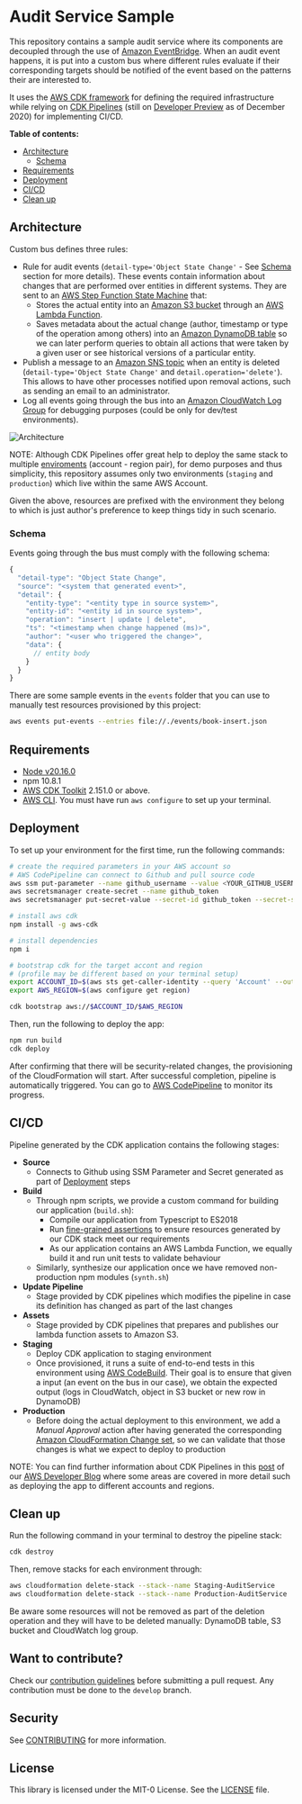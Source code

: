 # Audit Service Sample <!-- omit in toc -->

This repository contains a sample audit service where its components are decoupled through the use of [Amazon EventBridge](https://docs.aws.amazon.com/eventbridge/latest/userguide/what-is-amazon-eventbridge.html). When an audit event happens, it is put into a custom bus where different rules evaluate if their corresponding targets should be notified of the event based on the patterns their are interested to.

It uses the [AWS CDK framework](https://docs.aws.amazon.com/cdk/latest/guide/home.html) for defining the required infrastructure while relying on [CDK Pipelines](https://docs.aws.amazon.com/cdk/latest/guide/cdk_pipeline.html) (still on [Developer Preview](https://docs.aws.amazon.com/cdk/api/latest/docs/pipelines-readme.html) as of December 2020) for implementing CI/CD.

**Table of contents:**

- [Architecture](#architecture)
  - [Schema](#schema)
- [Requirements](#requirements)
- [Deployment](#deployment)
- [CI/CD](#cicd)
- [Clean up](#clean-up)

## Architecture

Custom bus defines three rules:

- Rule for audit events (`detail-type='Object State Change'` - See [Schema](#schema) section for more details). These events contain information about changes that are performed over entities in different systems. They are sent to an [AWS Step Function State Machine](https://docs.aws.amazon.com/step-functions/latest/dg/welcome.html) that:
  - Stores the actual entity into an [Amazon S3 bucket](https://docs.aws.amazon.com/AmazonS3/latest/dev/Introduction.html#BasicsBucket) through an [AWS Lambda Function](https://docs.aws.amazon.com/lambda/latest/dg/welcome.html).
  - Saves metadata about the actual change (author, timestamp or type of the operation among others) into an [Amazon DynamoDB table](https://docs.aws.amazon.com/amazondynamodb/latest/developerguide/HowItWorks.CoreComponents.html#HowItWorks.CoreComponents.TablesItemsAttributes) so we can later perform queries to obtain all actions that were taken by a given user or see historical versions of a particular entity.
- Publish a message to an [Amazon SNS topic](https://docs.aws.amazon.com/sns/latest/dg/welcome.html) when an entity is deleted (`detail-type='Object State Change'` and `detail.operation='delete'`). This allows to have other processes notified upon removal actions, such as sending an email to an administrator.
- Log all events going through the bus into an [Amazon CloudWatch Log Group](https://docs.aws.amazon.com/AmazonCloudWatch/latest/logs/CloudWatchLogsConcepts.html) for debugging purposes (could be only for dev/test environments).

![Architecture](images/architecture.png)

NOTE: Although CDK Pipelines offer great help to deploy the same stack to multiple [enviroments](https://docs.aws.amazon.com/cdk/latest/guide/environments.html) (account - region pair), for demo purposes and thus simplicity, this repository assumes only two environments (`staging` and `production`) which live within the same AWS Account.

Given the above, resources are prefixed with the environment they belong to which is just author's preference to keep things tidy in such scenario.

### Schema

Events going through the bus must comply with the following schema:

```javascript
{
  "detail-type": "Object State Change",
  "source": "<system that generated event>",
  "detail": {
    "entity-type": "<entity type in source system>",
    "entity-id": "<entity id in source system>",
    "operation": "insert | update | delete",
    "ts": "<timestamp when change happened (ms)>",
    "author": "<user who triggered the change>",
    "data": {
      // entity body
    }
  }
}
```

There are some sample events in the `events` folder that you can use to manually test resources provisioned by this project:

```sh
aws events put-events --entries file://./events/book-insert.json
```

## Requirements

- [Node v20.16.0](https://nodejs.org/en/blog/release/v20.16.0/)
- npm 10.8.1
- [AWS CDK Toolkit](https://docs.aws.amazon.com/cdk/latest/guide/cli.html) 2.151.0 or above.
- [AWS CLI](https://docs.aws.amazon.com/cli/latest/userguide/cli-chap-configure.html). You must have run `aws configure` to set up your terminal.

## Deployment

To set up your environment for the first time, run the following commands:

```sh
# create the required parameters in your AWS account so
# AWS CodePipeline can connect to Github and pull source code
aws ssm put-parameter --name github_username --value <YOUR_GITHUB_USERNAME>
aws secretsmanager create-secret --name github_token
aws secretsmanager put-secret-value --secret-id github_token --secret-string '{"github_token": "<YOUR_GITHUB_TOKEN>"}'

# install aws cdk
npm install -g aws-cdk

# install dependencies
npm i

# bootstrap cdk for the target accont and region
# (profile may be different based on your terminal setup)
export ACCOUNT_ID=$(aws sts get-caller-identity --query 'Account' --output text)
export AWS_REGION=$(aws configure get region)

cdk bootstrap aws://$ACCOUNT_ID/$AWS_REGION
```

Then, run the following to deploy the app:

```sh
npm run build
cdk deploy
```

After confirming that there will be security-related changes, the provisioning of the CloudFormation will start. After successful completion, pipeline is automatically triggered. You can go to [AWS CodePipeline](https://docs.aws.amazon.com/codepipeline/latest/userguide/welcome.html) to monitor its progress.

## CI/CD

Pipeline generated by the CDK application contains the following stages:

- **Source**
  - Connects to Github using SSM Parameter and Secret generated as part of [Deployment](#deployment) steps
- **Build**
  - Through npm scripts, we provide a custom command for building our application (`build.sh`):
    - Compile our application from Typescript to ES2018
    - Run [fine-grained assertions](https://docs.aws.amazon.com/cdk/latest/guide/testing.html) to ensure resources generated by our CDK stack meet our requirements
    - As our application contains an AWS Lambda Function, we equally build it and run unit tests to validate behaviour
  - Similarly, synthesize our application once we have removed non-production npm modules (`synth.sh`)
- **Update Pipeline**
  - Stage provided by CDK pipelines which modifies the pipeline in case its definition has changed as part of the last changes
- **Assets**
  - Stage provided by CDK pipelines that prepares and publishes our lambda function assets to Amazon S3.
- **Staging**
  - Deploy CDK application to staging environment
  - Once provisioned, it runs a suite of end-to-end tests in this environment using [AWS CodeBuild](https://docs.aws.amazon.com/codebuild/latest/userguide/welcome.html). Their goal is to ensure that given a input (an event on the bus in our case), we obtain the expected output (logs in CloudWatch, object in S3 bucket or new row in DynamoDB)
- **Production**
  - Before doing the actual deployment to this environment, we add a *Manual Approval* action after having generated the corresponding [Amazon CloudFormation Change set](https://docs.aws.amazon.com/AWSCloudFormation/latest/UserGuide/using-cfn-updating-stacks-changesets.html), so we can validate that those changes is what we expect to deploy to production

NOTE: You can find further information about CDK Pipelines in this [post](https://aws.amazon.com/blogs/developer/cdk-pipelines-continuous-delivery-for-aws-cdk-applications/) of our [AWS Developer Blog](https://aws.amazon.com/blogs/developer/) where some areas are covered in more detail such as deploying the app to different accounts and regions.

## Clean up

Run the following command in your terminal to destroy the pipeline stack:

```bash
cdk destroy 
```

Then, remove stacks for each environment through:

```bash
aws cloudformation delete-stack --stack--name Staging-AuditService
aws cloudformation delete-stack --stack--name Production-AuditService
```

Be aware some resources will not be removed as part of the deletion operation and they will have to be deleted manually: DynamoDB table, S3 bucket and CloudWatch log group.

## Want to contribute? <!-- omit in toc -->

Check our [contribution guidelines](CONTRIBUTING.md) before submitting a pull request. Any contribution must be done to the `develop` branch.

## Security <!-- omit in toc -->

See [CONTRIBUTING](CONTRIBUTING.md#security-issue-notifications) for more information.

## License <!-- omit in toc -->

This library is licensed under the MIT-0 License. See the [LICENSE](LICENSE.md) file.
